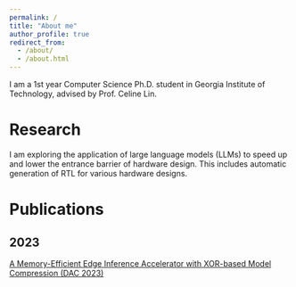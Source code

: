 ```yaml
---
permalink: /
title: "About me"
author_profile: true
redirect_from: 
  - /about/
  - /about.html
---
```


I am a 1st year Computer Science Ph.D. student in Georgia Institute of Technology, advised by Prof. Celine Lin.

Research
======
I am exploring the application of large language models (LLMs) to speed up and lower the entrance barrier of hardware design. This includes automatic generation of RTL for various hardware designs.

Publications
=====

2023
-----
[A Memory-Efficient Edge Inference Accelerator with XOR-based Model Compression (DAC 2023)](\files\DAC_23.pdf)
